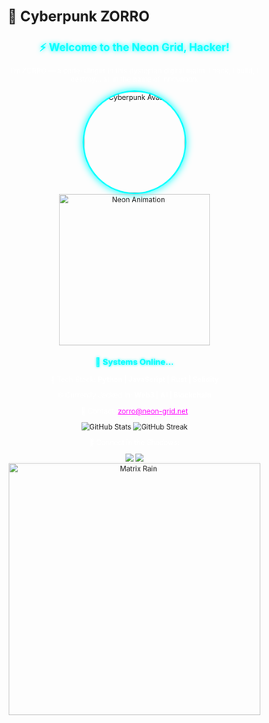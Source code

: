 # 👾 Cyberpunk ZORRO

<div align="center">
  <h2 style="color: #0ff; text-shadow: 0 0 10px #0ff;">⚡️ Welcome to the Neon Grid, Hacker!</h2>
  <p style="color: #fff;">I’m ZORRO — a code-slinger in this dystopian digital realm. I hack, I build, I destroy... all in the name of innovation.</p>

  <!-- Neon Avatar -->
  <img src="https://i.ibb.co/your-new-link/cyberpunk-avatar.jpg" alt="Cyberpunk Avatar" width="200" style="border: 3px solid #0ff; border-radius: 50%; box-shadow: 0 0 15px #0ff;">

  <!-- Animated Neon Text (Using GIF) -->
  <img src="https://media.giphy.com/media/l0Iyl55kTeh71nWne/giphy.gif" alt="Neon Animation" width="300">
  <h3 style="color: #0ff; text-shadow: 0 0 5px #0ff;">💾 Systems Online...</h3>

  <!-- Stats and Tools -->
  <p style="color: #fff;">🔧 Tech Stack: <b>Python | JavaScript | Rust | Solidity</b></p>
  <p style="color: #fff;">🌐 Currently Jacked In: <b>Web3 | AI | Blockchain</b></p>
  <p style="color: #fff;">📡 Contact: <a href="mailto:zorro@neon-grid.net" style="color: #ff00ff;">zorro@neon-grid.net</a></p>

  <!-- GitHub Stats -->
  <img src="https://github-readme-stats.vercel.app/api?username=zorro-coder&show_icons=true&theme=radical&hide_border=true" alt="GitHub Stats">
  <img src="https://github-readme-streak-stats.herokuapp.com/?user=zorro-coder&theme=radical&hide_border=true" alt="GitHub Streak">

  <!-- Socials -->
  <p style="color: #fff;">🌃 Connect in the Shadows:</p>
  <a href="https://twitter.com/your-twitter"><img src="https://img.shields.io/badge/Twitter-1DA1F2?style=flat&logo=twitter&logoColor=white"></a>
  <a href="https://linkedin.com/in/your-linkedin"><img src="https://img.shields.io/badge/LinkedIn-0077B5?style=flat&logo=linkedin&logoColor=white"></a>

  <!-- Matrix Rain Animation -->
  <img src="https://media.giphy.com/media/3o7aD2xS7mL5z0qS4I/giphy.gif" alt="Matrix Rain" width="500">
</div>

